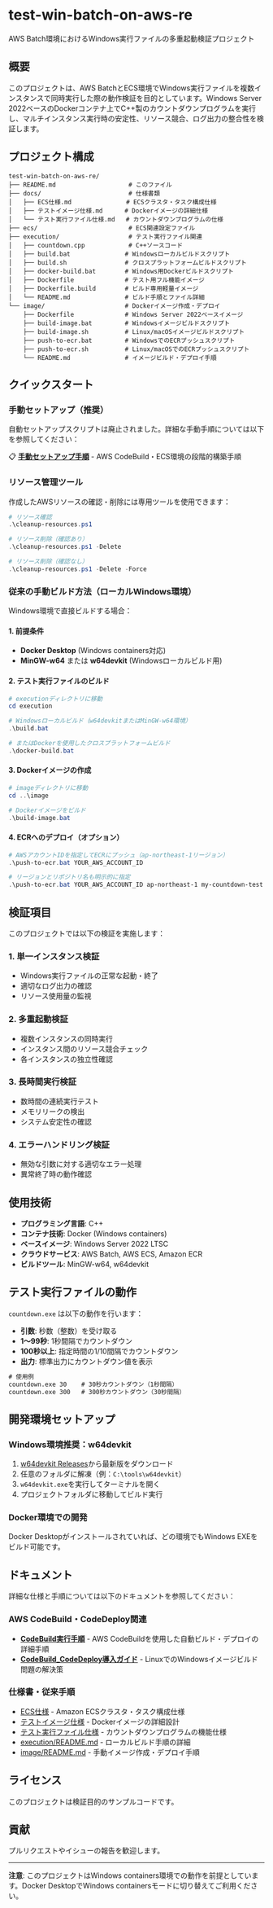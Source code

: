 # test-win-batch-on-aws-re

AWS Batch環境におけるWindows実行ファイルの多重起動検証プロジェクト

## 概要

このプロジェクトは、AWS BatchとECS環境でWindows実行ファイルを複数インスタンスで同時実行した際の動作検証を目的としています。Windows Server 2022ベースのDockerコンテナ上でC++製のカウントダウンプログラムを実行し、マルチインスタンス実行時の安定性、リソース競合、ログ出力の整合性を検証します。

## プロジェクト構成

```
test-win-batch-on-aws-re/
├── README.md                    # このファイル
├── docs/                        # 仕様書類
│   ├── ECS仕様.md               # ECSクラスタ・タスク構成仕様
│   ├── テストイメージ仕様.md      # Dockerイメージの詳細仕様
│   └── テスト実行ファイル仕様.md   # カウントダウンプログラムの仕様
├── ecs/                         # ECS関連設定ファイル
├── execution/                   # テスト実行ファイル関連
│   ├── countdown.cpp            # C++ソースコード
│   ├── build.bat               # Windowsローカルビルドスクリプト
│   ├── build.sh                # クロスプラットフォームビルドスクリプト
│   ├── docker-build.bat        # Windows用Dockerビルドスクリプト
│   ├── Dockerfile              # テスト用フル機能イメージ
│   ├── Dockerfile.build        # ビルド専用軽量イメージ
│   └── README.md               # ビルド手順とファイル詳細
└── image/                      # Dockerイメージ作成・デプロイ
    ├── Dockerfile              # Windows Server 2022ベースイメージ
    ├── build-image.bat         # Windowsイメージビルドスクリプト
    ├── build-image.sh          # Linux/macOSイメージビルドスクリプト
    ├── push-to-ecr.bat         # WindowsでのECRプッシュスクリプト
    ├── push-to-ecr.sh          # Linux/macOSでのECRプッシュスクリプト
    └── README.md               # イメージビルド・デプロイ手順
```

## クイックスタート

### 手動セットアップ（推奨）

自動セットアップスクリプトは廃止されました。詳細な手動手順については以下を参照してください：

📋 **[手動セットアップ手順](docs/手動セットアップ手順.md)** - AWS CodeBuild・ECS環境の段階的構築手順

### リソース管理ツール

作成したAWSリソースの確認・削除には専用ツールを使用できます：

```powershell
# リソース確認
.\cleanup-resources.ps1

# リソース削除（確認あり）
.\cleanup-resources.ps1 -Delete

# リソース削除（確認なし）
.\cleanup-resources.ps1 -Delete -Force
```

### 従来の手動ビルド方法（ローカルWindows環境）

Windows環境で直接ビルドする場合：

#### 1. 前提条件

- **Docker Desktop** (Windows containers対応)
- **MinGW-w64** または **w64devkit** (Windowsローカルビルド用)

#### 2. テスト実行ファイルのビルド

```powershell
# executionディレクトリに移動
cd execution

# Windowsローカルビルド（w64devkitまたはMinGW-w64環境）
.\build.bat

# またはDockerを使用したクロスプラットフォームビルド
.\docker-build.bat
```

#### 3. Dockerイメージの作成

```powershell
# imageディレクトリに移動
cd ..\image

# Dockerイメージをビルド
.\build-image.bat
```

#### 4. ECRへのデプロイ（オプション）

```powershell
# AWSアカウントIDを指定してECRにプッシュ（ap-northeast-1リージョン）
.\push-to-ecr.bat YOUR_AWS_ACCOUNT_ID

# リージョンとリポジトリ名も明示的に指定
.\push-to-ecr.bat YOUR_AWS_ACCOUNT_ID ap-northeast-1 my-countdown-test
```

## 検証項目

このプロジェクトでは以下の検証を実施します：

### 1. 単一インスタンス検証
- Windows実行ファイルの正常な起動・終了
- 適切なログ出力の確認
- リソース使用量の監視

### 2. 多重起動検証
- 複数インスタンスの同時実行
- インスタンス間のリソース競合チェック
- 各インスタンスの独立性確認

### 3. 長時間実行検証
- 数時間の連続実行テスト
- メモリリークの検出
- システム安定性の確認

### 4. エラーハンドリング検証
- 無効な引数に対する適切なエラー処理
- 異常終了時の動作確認

## 使用技術

- **プログラミング言語**: C++
- **コンテナ技術**: Docker (Windows containers)
- **ベースイメージ**: Windows Server 2022 LTSC
- **クラウドサービス**: AWS Batch, AWS ECS, Amazon ECR
- **ビルドツール**: MinGW-w64, w64devkit

## テスト実行ファイルの動作

`countdown.exe` は以下の動作を行います：

- **引数**: 秒数（整数）を受け取る
- **1〜99秒**: 1秒間隔でカウントダウン
- **100秒以上**: 指定時間の1/10間隔でカウントダウン
- **出力**: 標準出力にカウントダウン値を表示

```cmd
# 使用例
countdown.exe 30    # 30秒カウントダウン（1秒間隔）
countdown.exe 300   # 300秒カウントダウン（30秒間隔）
```

## 開発環境セットアップ

### Windows環境推奨：w64devkit

1. [w64devkit Releases](https://github.com/skeeto/w64devkit/releases)から最新版をダウンロード
2. 任意のフォルダに解凍（例：`C:\tools\w64devkit`）
3. `w64devkit.exe`を実行してターミナルを開く
4. プロジェクトフォルダに移動してビルド実行

### Docker環境での開発

Docker Desktopがインストールされていれば、どの環境でもWindows EXEをビルド可能です。

## ドキュメント

詳細な仕様と手順については以下のドキュメントを参照してください：

### AWS CodeBuild・CodeDeploy関連
- **[CodeBuild実行手順](docs/CodeBuild実行手順.md)** - AWS CodeBuildを使用した自動ビルド・デプロイの詳細手順
- **[CodeBuild_CodeDeploy導入ガイド](docs/CodeBuild_CodeDeploy導入ガイド.md)** - LinuxでのWindowsイメージビルド問題の解決策

### 仕様書・従来手順
- [ECS仕様](docs/ECS仕様.md) - Amazon ECSクラスタ・タスク構成仕様
- [テストイメージ仕様](docs/テストイメージ仕様.md) - Dockerイメージの詳細設計
- [テスト実行ファイル仕様](docs/テスト実行ファイル仕様.md) - カウントダウンプログラムの機能仕様
- [execution/README.md](execution/README.md) - ローカルビルド手順の詳細
- [image/README.md](image/README.md) - 手動イメージ作成・デプロイ手順

## ライセンス

このプロジェクトは検証目的のサンプルコードです。

## 貢献

プルリクエストやイシューの報告を歓迎します。

---

**注意**: このプロジェクトはWindows containers環境での動作を前提としています。Docker DesktopでWindows containersモードに切り替えてご利用ください。